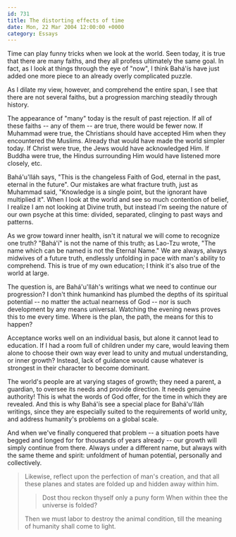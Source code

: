 ```yaml
---
id: 731
title: The distorting effects of time
date: Mon, 22 Mar 2004 12:00:00 +0000
category: Essays
---
```


Time can play funny tricks when we look at the world.  Seen today, it is
true that there are many faiths, and they all profess ultimately the
same goal.  In fact, as I look at things through the eye of "now", I
think Bahá'ís have just added one more piece to an already overly
complicated puzzle.

As I dilate my view, however, and comprehend the entire span, I see that
there are not several faiths, but a progression marching steadily
through history.

The appearance of "many" today is the result of past rejection.  If all
of these faiths -- any of them -- are true, there would be fewer now.
If Muhammad were true, the Christians should have accepted Him when they
encountered the Muslims.  Already that would have made the world simpler
today.  If Christ were true, the Jews would have acknowledged Him.  If
Buddha were true, the Hindus surrounding Him would have listened more
closely, etc.

Bahá'u'lláh says, "This is the changeless Faith of God, eternal in the
past, eternal in the future".  Our mistakes are what fracture truth,
just as Muhammad said, "Knowledge is a single point, but the ignorant
have multiplied it".  When I look at the world and see so much
contention of belief, I realize I am not looking at Divine truth, but
instead I'm seeing the nature of our own psyche at this time: divided,
separated, clinging to past ways and patterns.

As we grow toward inner health, isn't it natural we will come to
recognize one truth?  "Bahá'í" is not the name of this truth; as Lao-Tzu
wrote, "The name which can be named is not the Eternal Name."  We are
always, always midwives of a future truth, endlessly unfolding in pace
with man's ability to comprehend.  This is true of my own education; I
think it's also true of the world at large.

The question is, are Bahá'u'lláh's writings what we need to continue our
progression?  I don't think humankind has plumbed the depths of its
spiritual potential -- no matter the actual nearness of God -- nor is
such development by any means universal.  Watching the evening news
proves this to me every time.  Where is the plan, the path, the means
for this to happen?

Acceptance works well on an individual basis, but alone it cannot lead
to education.  If I had a room full of children under my care, would
leaving them alone to choose their own way ever lead to unity and mutual
understanding, or inner growth?  Instead, lack of guidance would cause
whatever is strongest in their character to become dominant.

The world's people are at varying stages of growth; they need a parent,
a guardian, to oversee its needs and provide direction.  It needs
genuine authority!  This is what the words of God offer, for the time in
which they are revealed.  And this is why Bahá'ís see a special place
for Bahá'u'lláh writings, since they are especially suited to the
requirements of world unity, and address humanity's problems on a global
scale.

And when we've finally conquered that problem -- a situation poets have
begged and longed for for thousands of years already -- our growth will
simply continue from there.  Always under a different name, but always
with the same theme and spirit: unfoldment of human potential,
personally and collectively.

> Likewise, reflect upon the perfection of man's creation, and that all
> these planes and states are folded up and hidden away within him.
> 
> > Dost thou reckon thyself only a puny form
>     When within thee the universe is folded?
> 
> Then we must labor to destroy the animal condition, till the meaning
> of humanity shall come to light.


